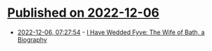 # [Published on 2022-12-06](index.md)

* [2022-12-06, 07:27:54](https://news.ycombinator.com/item?id=33876840) - [I Have Wedded Fyve: The Wife of Bath, a Biography](https://literaryreview.co.uk/i-have-wedded-fyve)
